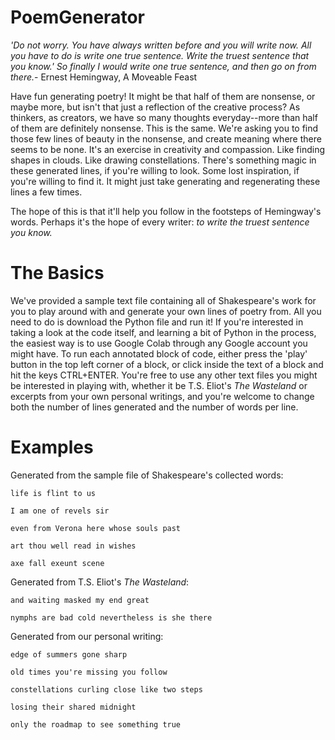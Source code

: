 # PoemGenerator
*'Do not worry. You have always written before and you will write now. All you have to do is write one true sentence. Write the truest sentence that you know.' So finally I would write one true sentence, and then go on from there.*- Ernest Hemingway, A Moveable Feast

Have fun generating poetry! It might be that half of them are nonsense, or maybe more, but isn't that just a reflection of the creative process? As thinkers, as creators, we have so many thoughts everyday--more than half of them are definitely nonsense. This is the same. We're asking you to find those few lines of beauty in the nonsense, and create meaning where there seems to be none. It's an exercise in creativity and compassion. Like finding shapes in clouds. Like drawing constellations. There's something magic in these generated lines, if you're willing to look. Some lost inspiration, if you're willing to find it. It might just take generating and regenerating these lines a few times.

The hope of this is that it'll help you follow in the footsteps of Hemingway's words. Perhaps it's the hope of every writer: *to write the truest sentence you know.*


# The Basics
We've provided a sample text file containing all of Shakespeare's work for you to play around with and generate your own lines of poetry from. All you need to do is download the Python file and run it! If you're interested in taking a look at the code itself, and learning a bit of Python in the process, the easiest way is to use Google Colab through any Google account you might have. To run each annotated block of code, either press the 'play' button in the top left corner of a block, or click inside the text of a block and hit the keys CTRL+ENTER. You're free to use any other text files you might be interested in playing with, whether it be T.S. Eliot's *The Wasteland* or excerpts from your own personal writings, and you're welcome to change both the number of lines generated and the number of words per line. 

# Examples
Generated from the sample file of Shakespeare's collected words:  

`life is flint to us`

`I am one of revels sir`

`even from Verona here whose souls past`

`art thou well read in wishes`

`axe fall exeunt scene`

Generated from T.S. Eliot's *The Wasteland*:

`and waiting masked my end great`

`nymphs are bad cold nevertheless is she there`

Generated from our personal writing:

`edge of summers gone sharp`

`old times you're missing you follow`

`constellations curling close like two steps`

`losing their shared midnight`

`only the roadmap to see something true`

